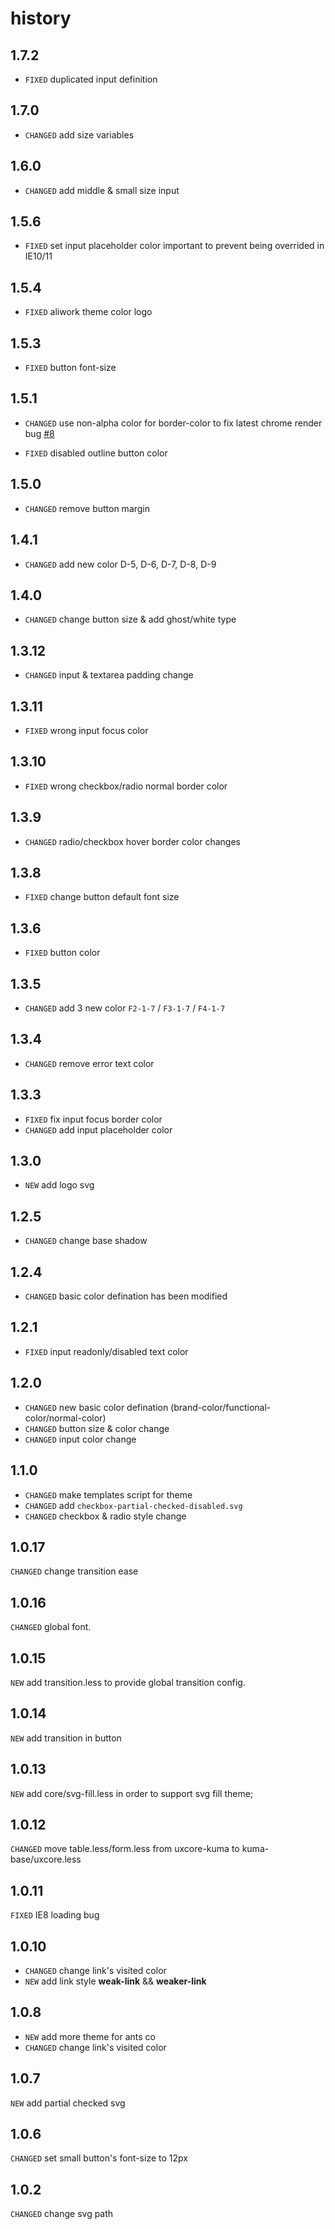 # history

## 1.7.2

* `FIXED` duplicated input definition 

## 1.7.0

* `CHANGED` add size variables

## 1.6.0

* `CHANGED` add middle & small size input

## 1.5.6

* `FIXED` set input placeholder color important to prevent being overrided in IE10/11

## 1.5.4

* `FIXED` aliwork theme color logo

## 1.5.3

* `FIXED`  button font-size

## 1.5.1

* `CHANGED` use non-alpha color for border-color to fix latest chrome render bug [#8](https://github.com/uxcore/kuma-base/issues/8)

* `FIXED` disabled outline button color

## 1.5.0

* `CHANGED` remove button margin

## 1.4.1

* `CHANGED` add new color D-5, D-6, D-7, D-8, D-9

## 1.4.0

* `CHANGED` change button size & add ghost/white type

## 1.3.12

* `CHANGED` input & textarea padding change

## 1.3.11

* `FIXED` wrong input focus color

## 1.3.10

* `FIXED` wrong checkbox/radio normal border color

## 1.3.9

* `CHANGED` radio/checkbox hover border color changes

## 1.3.8

* `FIXED` change button default font size

## 1.3.6

* `FIXED` button color  

## 1.3.5

* `CHANGED` add 3 new color `F2-1-7` / `F3-1-7` / `F4-1-7`

## 1.3.4

* `CHANGED` remove error text color

## 1.3.3

* `FIXED` fix input focus border color
* `CHANGED` add input placeholder color

## 1.3.0

* `NEW` add logo svg

## 1.2.5

* `CHANGED` change base shadow

## 1.2.4

* `CHANGED` basic color defination has been modified


## 1.2.1

* `FIXED` input readonly/disabled text color

## 1.2.0

* `CHANGED` new basic color defination (brand-color/functional-color/normal-color)
* `CHANGED` button size & color change
* `CHANGED` input color change

## 1.1.0

* `CHANGED` make templates script for theme
* `CHANGED` add `checkbox-partial-checked-disabled.svg`
* `CHANGED` checkbox & radio style change

## 1.0.17

`CHANGED` change transition ease

## 1.0.16

`CHANGED` global font.

## 1.0.15

`NEW` add transition.less to provide global transition config.

## 1.0.14

`NEW` add transition in button

## 1.0.13

`NEW` add core/svg-fill.less in order to support svg fill theme;

## 1.0.12

`CHANGED` move table.less/form.less from uxcore-kuma to kuma-base/uxcore.less

## 1.0.11

`FIXED` IE8 loading bug

## 1.0.10

* `CHANGED` change link's visited color
* `NEW` add link style __weak-link__ && __weaker-link__

## 1.0.8
* `NEW` add more theme for ants co
* `CHANGED` change link's visited color

## 1.0.7
`NEW` add partial checked svg

## 1.0.6

`CHANGED` set small button's font-size to 12px

## 1.0.2

`CHANGED` change svg path
